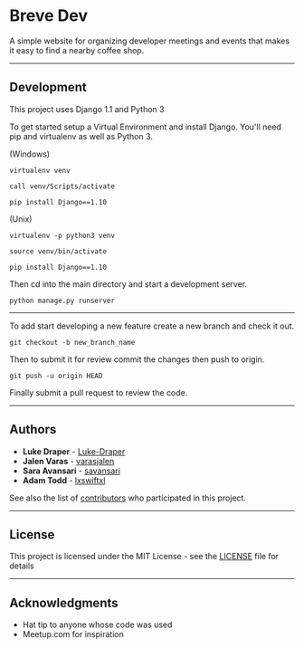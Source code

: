 # Breve Dev

A simple website for organizing developer meetings and events that makes it easy to find a nearby coffee shop.

---

## Development

This project uses Django 1.1 and Python 3

To get started setup a Virtual Environment and install Django. You'll need pip and virtualenv as well as Python 3.

(Windows)

```
virtualenv venv

call venv/Scripts/activate

pip install Django==1.10
```

(Unix)

```
virtualenv -p python3 venv

source venv/bin/activate

pip install Django==1.10
```

Then cd into the main directory and start a development server.

```
python manage.py runserver
```

---

To add start developing a new feature create a new branch and check it out.

```
git checkout -b new_branch_name
```

Then to submit it for review commit the changes then push to origin.

```
git push -u origin HEAD
```

Finally submit a pull request to review the code.

---

## Authors

- **Luke Draper** - [Luke-Draper](https://github.com/Luke-Draper)
- **Jalen Varas** - [varasjalen](https://github.com/varasjalen)
- **Sara Avansari** - [savansari](https://github.com/savansari)
- **Adam Todd** - [lxswiftxl](https://github.com/lxswiftxl)

See also the list of [contributors](https://github.com/Luke-Draper/brevedev/contributors) who participated in this project.

---

## License

This project is licensed under the MIT License - see the [LICENSE](LICENSE) file for details

---

## Acknowledgments

- Hat tip to anyone whose code was used
- Meetup.com for inspiration
